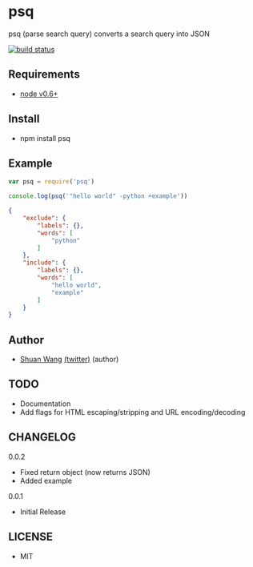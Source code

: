 psq
=========================================
psq (parse search query) converts a search query into JSON

[![build status](https://secure.travis-ci.org/swang/psq.png)](http://travis-ci.org/swang/psq)

## Requirements

- [node v0.6+](http://nodejs.org/)

## Install

- npm install psq

## Example
```javascript
var psq = require('psq')

console.log(psq('"hello world" -python +example'))
```

```json
{
    "exclude": {
        "labels": {},
        "words": [
            "python"
        ]
    },
    "include": {
        "labels": {},
        "words": [
            "hello world",
            "example"
        ]
    }
}
````
## Author

- [Shuan Wang](https://github.com/swang) [(twitter)](https://twitter.com/swang) (author)

## TODO

- Documentation
- Add flags for HTML escaping/stripping and URL encoding/decoding

## CHANGELOG

0.0.2
- Fixed return object (now returns JSON)
- Added example

0.0.1
- Initial Release

## LICENSE
- MIT
